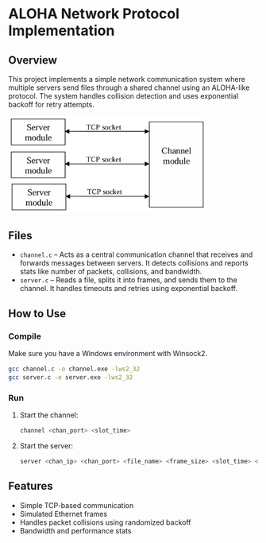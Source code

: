 # ALOHA Network Protocol Implementation

## Overview
This project implements a simple network communication system where multiple servers send files through a shared channel using an ALOHA-like protocol. The system handles collision detection and uses exponential backoff for retry attempts.

<img src="./images/illustration.png" alt="server channel illustration" width="400"/>

## Files

- `channel.c` – Acts as a central communication channel that receives and forwards messages between servers. It detects collisions and reports stats like number of packets, collisions, and bandwidth.
- `server.c` – Reads a file, splits it into frames, and sends them to the channel. It handles timeouts and retries using exponential backoff.

## How to Use

### Compile

Make sure you have a Windows environment with Winsock2.

```bash
gcc channel.c -o channel.exe -lws2_32
gcc server.c -o server.exe -lws2_32
```

### Run

1. Start the channel:
   ```bash
   channel <chan_port> <slot_time>
   ```

2. Start the server:
   ```bash
   server <chan_ip> <chan_port> <file_name> <frame_size> <slot_time> <seed> <timeout>
   ```

## Features

- Simple TCP-based communication
- Simulated Ethernet frames
- Handles packet collisions using randomized backoff
- Bandwidth and performance stats
